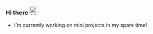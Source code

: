 ### Hi there <img src="https://user-images.githubusercontent.com/1303154/88677602-1635ba80-d120-11ea-84d8-d263ba5fc3c0.gif" width="24px" alt="hi">
- I’m currently working on mini projects in my spare time!

<!--
**kzkit/kzkit** is a ✨ _special_ ✨ repository because its `README.md` (this file) appears on your GitHub profile.
-->
